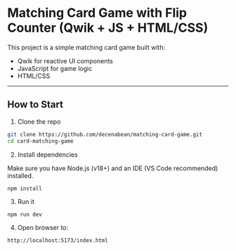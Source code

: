 # Matching Card Game with Flip Counter (Qwik + JS + HTML/CSS)

This project is a simple matching card game built with:
- Qwik for reactive UI components
- JavaScript for game logic
- HTML/CSS
---

## How to Start

1. Clone the repo

```bash
git clone https://github.com/decenabean/matching-card-game.git
cd card-matching-game
```

2. Install dependencies

Make sure you have Node.js (v18+) and an IDE (VS Code recommended) installed.
```
npm install
```

3. Run it
```
npm run dev
```
4. Open browser to:
```
http://localhost:5173/index.html
```
